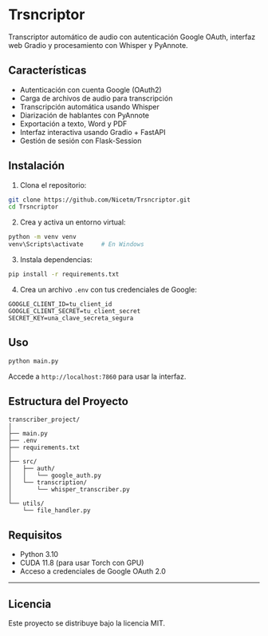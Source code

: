 # Trsncriptor

Transcriptor automático de audio con autenticación Google OAuth, interfaz web Gradio y procesamiento con Whisper y PyAnnote.

## Características

- Autenticación con cuenta Google (OAuth2)
- Carga de archivos de audio para transcripción
- Transcripción automática usando Whisper
- Diarización de hablantes con PyAnnote
- Exportación a texto, Word y PDF
- Interfaz interactiva usando Gradio + FastAPI
- Gestión de sesión con Flask-Session

## Instalación

1. Clona el repositorio:

```bash
git clone https://github.com/Nicetm/Trsncriptor.git
cd Trsncriptor
```

2. Crea y activa un entorno virtual:

```bash
python -m venv venv
venv\Scripts\activate     # En Windows
```

3. Instala dependencias:

```bash
pip install -r requirements.txt
```

4. Crea un archivo `.env` con tus credenciales de Google:

```dotenv
GOOGLE_CLIENT_ID=tu_client_id
GOOGLE_CLIENT_SECRET=tu_client_secret
SECRET_KEY=una_clave_secreta_segura
```

## Uso

```bash
python main.py
```

Accede a `http://localhost:7860` para usar la interfaz.

## Estructura del Proyecto

```
transcriber_project/
│
├── main.py
├── .env
├── requirements.txt
│
├── src/
│   ├── auth/
│   │   └── google_auth.py
│   └── transcription/
│       └── whisper_transcriber.py
│
└── utils/
    └── file_handler.py
```

## Requisitos

- Python 3.10
- CUDA 11.8 (para usar Torch con GPU)
- Acceso a credenciales de Google OAuth 2.0

---

## Licencia

Este proyecto se distribuye bajo la licencia MIT.
